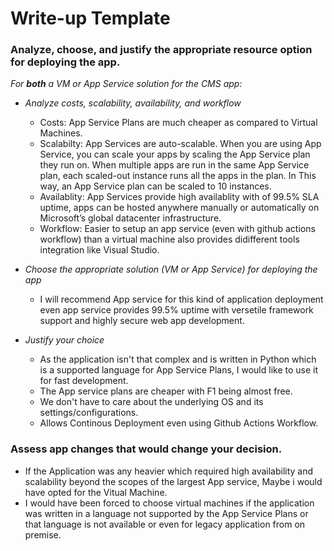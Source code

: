 # Write-up Template

### Analyze, choose, and justify the appropriate resource option for deploying the app.

*For **both** a VM or App Service solution for the CMS app:*

- *Analyze costs, scalability, availability, and workflow*

  - Costs: App Service Plans are much cheaper as compared to Virtual Machines.
  - Scalabilty: App Services are auto-scalable. When you are using App Service, you can scale your apps by scaling the App Service plan they run on. When multiple apps are run in the same App Service plan, each scaled-out instance runs all the apps in the plan. In This way, an App Service plan can be scaled to 10 instances.
  - Availablity: App Services provide high availablity with of 99.5% SLA uptime, apps can be hosted anywhere manually or automatically on Microsoft’s global datacenter infrastructure.
  - Workflow: Easier to setup an app service (even with github actions workflow) than a virtual machine also provides didifferent tools integration like Visual Studio.
    
    
- *Choose the appropriate solution (VM or App Service) for deploying the app*

  - I will recommend App service for this kind of application deployment even app service provides 99.5% uptime with versetile framework support and highly secure web app development.
- *Justify your choice*

  - As the application isn't that complex and is written in Python which is a supported language for App Service Plans, I would like to use it for fast development.
  - The App service plans are cheaper with F1 being almost free.
  - We don't have to care about the underlying OS and its settings/configurations.
  - Allows Continous Deployment even using Github Actions Workflow.

### Assess app changes that would change your decision.

 - If the Application was any heavier which required high availability and scalability beyond the scopes of the largest App service, Maybe i would have opted for the Vitual Machine.
 - I would have been forced to choose virtual machines if the application was written in a language not supported by the App Service Plans or that language is not available or even for legacy application from on premise.
